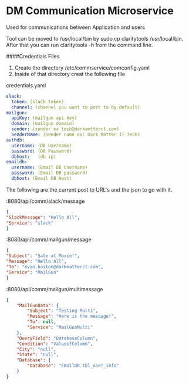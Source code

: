 # DM Communication Microservice
Used for communications between Application and users





Tool can be moved to /usr/local/bin by sudo cp claritytools /usr/local/bin.  After that you can run claritytools -h from the command line. 


####Credentials Files

1. Create the directory /etc/commservice/comconfig.yaml
2. Inside of that directory creat the following file 

credentials.yaml

```yaml
slack:
  token: (slack token)
  channel: (channel you want to post to by default)
mailgun:
  apiKey: (mailgun api key)
  domain: (mailgun domain)
  sender: (sender ex tech@darkamtterct.com)
  SenderName: (sender name ex: Dark Matter IT Tech)
authdb:
  username: (DB Username)
  password: (DB Password)
  dbhost:   (db ip)
emaildb:
  username: (Email DB Username)
  password: (Email DB password)
  dbhost: (Email DB Host)

```

The following are the current post to URL's and the json to go with it. 

:8080/api/comm/slack/message

```json 
{
"SlackMessage": "Hello All",
"Service": "slack"
}
```

:8080/api/comm/mailgun/message
```json
{
"Subject": "Sale at Moxie!",
"Message": "Hello All",
"To": "evan.haston@darkmatterct.com",
"Service": "MailGun"
}
```

:8080/api/comm/mailgun/multimessage
```json 
{
	"MailGunData": {
		"Subject": "Testing Multi", 
		"Message": "Here is the message!",
		"To": null, 
		"Service": "MailGunMulti"
	},
	"QueryField": "DatabaseColumn",
	"Condition": "ValueofColumn",
	"City": "null", 
	"State": "null",
	"Database": {
		"Database": "EmailDB.tbl_user_info"
	}
}
```

